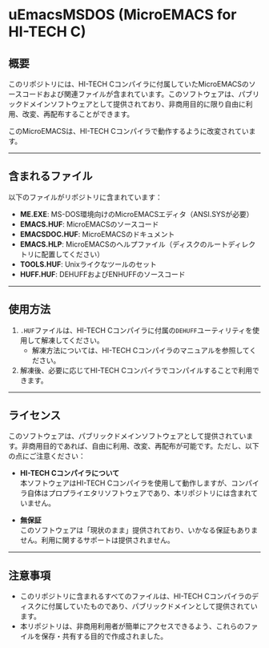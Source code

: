 # uEmacsMSDOS (MicroEMACS for HI-TECH C)

## 概要  
このリポジトリには、HI-TECH Cコンパイラに付属していたMicroEMACSのソースコードおよび関連ファイルが含まれています。このソフトウェアは、パブリックドメインソフトウェアとして提供されており、非商用目的に限り自由に利用、改変、再配布することができます。

このMicroEMACSは、HI-TECH Cコンパイラで動作するように改変されています。

---

## 含まれるファイル
以下のファイルがリポジトリに含まれています：

- **ME.EXE**: MS-DOS環境向けのMicroEMACSエディタ（ANSI.SYSが必要）  
- **EMACS.HUF**: MicroEMACSのソースコード  
- **EMACSDOC.HUF**: MicroEMACSのドキュメント  
- **EMACS.HLP**: MicroEMACSのヘルプファイル（ディスクのルートディレクトリに配置してください）  
- **TOOLS.HUF**: Unixライクなツールのセット  
- **HUFF.HUF**: DEHUFFおよびENHUFFのソースコード  

---

## 使用方法

1. `.HUF`ファイルは、HI-TECH Cコンパイラに付属の`DEHUFF`ユーティリティを使用して解凍してください。
   - 解凍方法については、HI-TECH Cコンパイラのマニュアルを参照してください。
2. 解凍後、必要に応じてHI-TECH Cコンパイラでコンパイルすることで利用できます。

---

## ライセンス

このソフトウェアは、パブリックドメインソフトウェアとして提供されています。非商用目的であれば、自由に利用、改変、再配布が可能です。ただし、以下の点にご注意ください：

- **HI-TECH Cコンパイラについて**  
  本ソフトウェアはHI-TECH Cコンパイラを使用して動作しますが、コンパイラ自体はプロプライエタリソフトウェアであり、本リポジトリには含まれていません。

- **無保証**  
  このソフトウェアは「現状のまま」提供されており、いかなる保証もありません。利用に関するサポートは提供されません。

---

## 注意事項

- このリポジトリに含まれるすべてのファイルは、HI-TECH Cコンパイラのディスクに付属していたものであり、パブリックドメインとして提供されています。  
- 本リポジトリは、非商用利用者が簡単にアクセスできるよう、これらのファイルを保存・共有する目的で作成されました。

